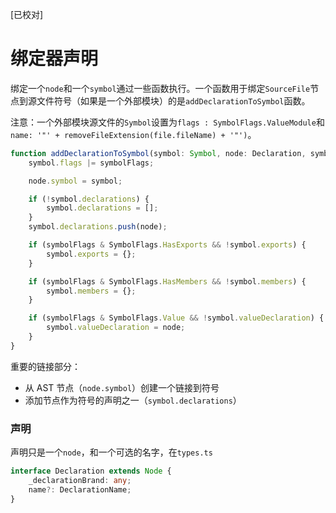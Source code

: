 [已校对]
# 绑定器声明

绑定一个`node`和一个`symbol`通过一些函数执行。一个函数用于绑定`SourceFile`节点到源文件符号（如果是一个外部模块）的是`addDeclarationToSymbol`函数。

注意：一个外部模块源文件的`Symbol`设置为`flags : SymbolFlags.ValueModule`和`name: '"' + removeFileExtension(file.fileName) + '"')`。

```ts
function addDeclarationToSymbol(symbol: Symbol, node: Declaration, symbolFlags: SymbolFlags) {
    symbol.flags |= symbolFlags;

    node.symbol = symbol;

    if (!symbol.declarations) {
        symbol.declarations = [];
    }
    symbol.declarations.push(node);

    if (symbolFlags & SymbolFlags.HasExports && !symbol.exports) {
        symbol.exports = {};
    }

    if (symbolFlags & SymbolFlags.HasMembers && !symbol.members) {
        symbol.members = {};
    }

    if (symbolFlags & SymbolFlags.Value && !symbol.valueDeclaration) {
        symbol.valueDeclaration = node;
    }
}
```

重要的链接部分：

- 从 AST 节点（`node.symbol`）创建一个链接到符号
- 添加节点作为符号的声明之一（`symbol.declarations`）

### 声明

声明只是一个`node`，和一个可选的名字，在`types.ts`
```ts
interface Declaration extends Node {
    _declarationBrand: any;
    name?: DeclarationName;
}
```